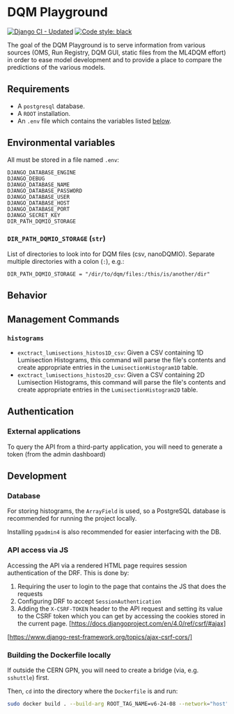 # DQM Playground

[![Django CI - Updated](https://github.com/CMSTrackerDPG/MLplayground/actions/workflows/django.yml/badge.svg)](https://github.com/CMSTrackerDPG/MLplayground/actions/workflows/django.yml)
[![Code style: black](https://img.shields.io/badge/code%20style-black-000000.svg)](https://github.com/psf/black)


The goal of the DQM Playground is to serve information from various
sources (OMS, Run Registry, DQM GUI, static files from the ML4DQM effort)
in order to ease model development and to provide a place to compare the
predictions of the various models.

## Requirements

- A `postgresql` database.
- A `ROOT` installation.
- An `.env` file which contains the variables listed [below](#environmental-variables).

## Environmental variables

All must be stored in a file named `.env`:

```python3
DJANGO_DATABASE_ENGINE
DJANGO_DEBUG
DJANGO_DATABASE_NAME
DJANGO_DATABASE_PASSWORD
DJANGO_DATABASE_USER
DJANGO_DATABASE_HOST
DJANGO_DATABASE_PORT
DJANGO_SECRET_KEY
DIR_PATH_DQMIO_STORAGE
```
### `DIR_PATH_DQMIO_STORAGE` (`str`)

List of directories to look into for DQM files (csv, nanoDQMIO). Separate
multiple directories with a colon (`:`), e.g.:

``` python3
DIR_PATH_DQMIO_STORAGE = "/dir/to/dqm/files:/this/is/another/dir"
```


## Behavior

## Management Commands

### `histograms`

- `exctract_lumisections_histos1D_csv`: Given a CSV containing 1D
Lumisection Histograms, this command will parse the file's
contents and create appropriate entries in the `LumisectionHistogram1D`
table.
- `exctract_lumisections_histos2D_csv`: Given a CSV containing 2D
Lumisection Histograms, this command will parse the file's contents
and create appropriate entries in the `LumisectionHistogram2D` table.

## Authentication

### External applications

To query the API from a third-party application, you will need to
generate a token (from the admin dashboard)

## Development

### Database

For storing histograms, the `ArrayField` is used, so a PostgreSQL database is
recommended for running the project locally.

Installing `pgadmin4` is also recommended for easier interfacing with the DB.

### API access via JS

Accessing the API via a rendered HTML page requires session authentication of
the DRF. This is done by:

1. Requiring the user to login to the page that contains the JS that does the requests
2. Configuring DRF to accept `SessionAuthentication`
3. Adding the `X-CSRF-TOKEN` header to the API request and setting its value to
the CSRF token which you can get by accessing the cookies stored in the current
page. [https://docs.djangoproject.com/en/4.0/ref/csrf/#ajax]

[https://www.django-rest-framework.org/topics/ajax-csrf-cors/]


### Building the Dockerfile locally

If outside the CERN GPN, you will need to create a bridge (via, e.g. `sshuttle`) first.

Then, `cd` into the directory where the `Dockerfile` is and run:

```bash
sudo docker build . --build-arg ROOT_TAG_NAME=v6-24-08 --network="host"
```
